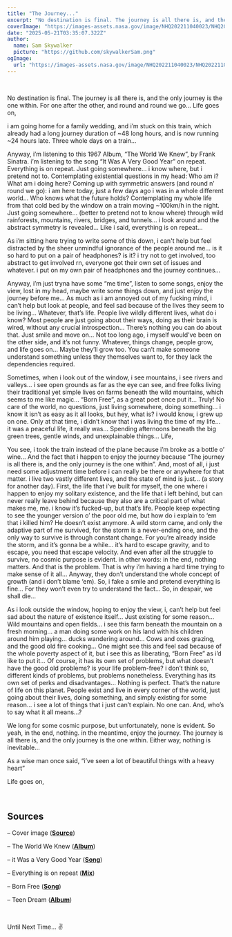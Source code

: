 ```yaml
---
title: "The Journey..."
excerpt: "No destination is final. The journey is all there is, and the only journey is the one within."
coverImage: "https://images-assets.nasa.gov/image/NHQ202211040023/NHQ202211040023~orig.jpg"
date: "2025-05-21T03:35:07.322Z"
author:
  name: Sam Skywalker
  picture: "https://github.com/skywalkerSam.png"
ogImage:
  url: "https://images-assets.nasa.gov/image/NHQ202211040023/NHQ202211040023~orig.jpg"
---
```


&nbsp;

No destination is final. The journey is all there is, and the only journey is the one within. For one after the other, and round and round we go… Life goes on,

i am going home for a family wedding, and i’m stuck on this train, which already had a long journey duration of ~48 long hours, and is now running ~24 hours late. Three whole days on a train…

Anyway, i’m listening to this 1967 Album, “The World We Knew”, by Frank Sinatra. i’m listening to the song “It Was A Very Good Year” on repeat. Everything is on repeat. Just going somewhere… i know where, but i pretend not to. Contemplating existential questions in my head: Who am i? What am i doing here? Coming up with symmetric answers (and round n’ round we go): i am here today, just a few days ago i was in a whole different world… Who knows what the future holds? Contemplating my whole life from that cold bed by the window on a train moving ~100km/h in the night.
Just going somewhere… (better to pretend not to know where) through wild rainforests, mountains, rivers, bridges, and tunnels… i look around and the abstract symmetry is revealed… Like i said, everything is on repeat…

As i’m sitting here trying to write some of this down, i can't help but feel distracted by the sheer unmindful ignorance of the people around me... is it so hard to put on a pair of headphones? is it?
i try not to get involved, too abstract to get involved rn, everyone got their own set of issues and whatever. i put on my own pair of headphones and the journey continues…

Anyway, i’m just tryna have some “me time”, listen to some songs, enjoy the view, lost in my head, maybe write some things down, and just enjoy the journey before me…
As much as i am annoyed out of my fucking mind, i can’t help but look at people, and feel sad because of the lives they seem to be living… Whatever, that’s life. People live wildly different lives, what do i know? Most people are just going about their ways, doing as their brain is wired, without any crucial introspection… There’s nothing you can do about that. Just smile and move on… Not too long ago, i myself would’ve been on the other side, and it’s not funny. Whatever, things change, people grow, and life goes on… Maybe they’ll grow too. You can’t make someone understand something unless they themselves want to, for they lack the dependencies required.

Sometimes, when i look out of the window, i see mountains, i see rivers and valleys… i see open grounds as far as the eye can see, and free folks living their traditional yet simple lives on farms beneath the wild mountains, which seems to me like magic… “Born Free”, as a great poet once put it… Truly! No care of the world, no questions, just living somewhere, doing something… i know it isn’t as easy as it all looks, but hey, what is? i would know, i grew up on one. Only at that time, i didn’t know that i was living the time of my life… it was a peaceful life, it really was… Spending afternoons beneath the big green trees, gentle winds, and unexplainable things… Life,

You see, i took the train instead of the plane because i’m broke as a bottle o’ wine… And the fact that i happen to enjoy the journey because “The journey is all there is, and the only journey is the one within”. And, most of all, i just need some adjustment time before i can really be there or anywhere for that matter. i live two vastly different lives, and the state of mind is just… (a story for another day). First, the life that i’ve built for myself, the one where i happen to enjoy my solitary existence, and the life that i left behind, but can never really leave behind because they also are a critical part of what makes me, me. i know it’s fucked-up, but that’s life. People keep expecting to see the younger version o’ the poor old me, but how do i explain to ‘em that i killed him? He doesn’t exist anymore. A wild storm came, and only the adaptive part of me survived, for the storm is a never-ending one, and the only way to survive is through constant change. For you’re already inside the storm, and it’s gonna be a while… it’s hard to escape gravity, and to escape, you need that escape velocity. And even after all the struggle to survive, no cosmic purpose is evident. in other words: in the end, nothing matters. And that is the problem. That is why i’m having a hard time trying to make sense of it all… Anyway, they don’t understand the whole concept of growth (and i don’t blame ‘em). So, i fake a smile and pretend everything is fine… For they won’t even try to understand the fact… So, in despair, we shall die…

As i look outside the window, hoping to enjoy the view, i, can’t help but feel sad about the nature of existence itself… Just existing for some reason… Wild mountains and open fields…
i see this farm beneath the mountain on a fresh morning… a man doing some work on his land with his children around him playing… ducks wandering around… Cows and oxes grazing, and the good old fire cooking… One might see this and feel sad because of the whole poverty aspect of it, but i see this as liberating, “Born Free” as i’d like to put it… Of course, it has its own set of problems, but what doesn’t have the good old problems? is your life problem-free? i don’t think so, different kinds of problems, but problems nonetheless. Everything has its own set of perks and disadvantages… Nothing is perfect. That’s the nature of life on this planet. People exist and live in every corner of the world, just going about their lives, doing something, and simply existing for some reason… i see a lot of things that i just can’t explain. No one can. And, who’s to say what it all means…?

We long for some cosmic purpose, but unfortunately, none is evident. So yeah, in the end, nothing. in the meantime, enjoy the journey. The journey is all there is, and the only journey is the one within. Either way, nothing is inevitable...

As a wise man once said, “i’ve seen a lot of beautiful things with a heavy heart”

Life goes on,

&nbsp;

## Sources

– Cover image ([**Source**](https://images.nasa.gov/details/NHQ202211040023))

– The World We Knew ([**Album**](https://open.spotify.com/album/67Evm6gPc9wFSUf1aXOrKO?si=dccnCnCmTNKiBiTi3VcNrQ))

– it Was a Very Good Year ([**Song**](https://open.spotify.com/track/2ID3rNM3hFBjqrLcV0Wr0y?si=24ed3ec09b394753))

– Everything is on repeat ([**Mix**](https://open.spotify.com/playlist/4xY8EheRhjuEg90yVjnoxS?si=df10615517ea478c))

– Born Free ([**Song**](https://open.spotify.com/track/1axMv0PvvjKVG5MEbJ2Sxo?si=a2d8c27e7f6b4c93))

– Teen Dream ([**Album**](https://open.spotify.com/album/6psfQ7hu5uqFLkdtWyygcT?si=cU_VWYFIRze-R-B1A8VQSQ))

&nbsp;

Until Next Time... ✌️
